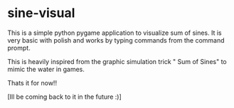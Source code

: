 # sine-visual
This is a simple python pygame application to visualize sum of sines.
It is very basic with polish and works by typing commands from the command prompt.

This is heavily inspired from the graphic simulation trick " Sum of Sines" to mimic the water in games.

Thats it for now!! 

[Ill be coming back to it in the future :)]
